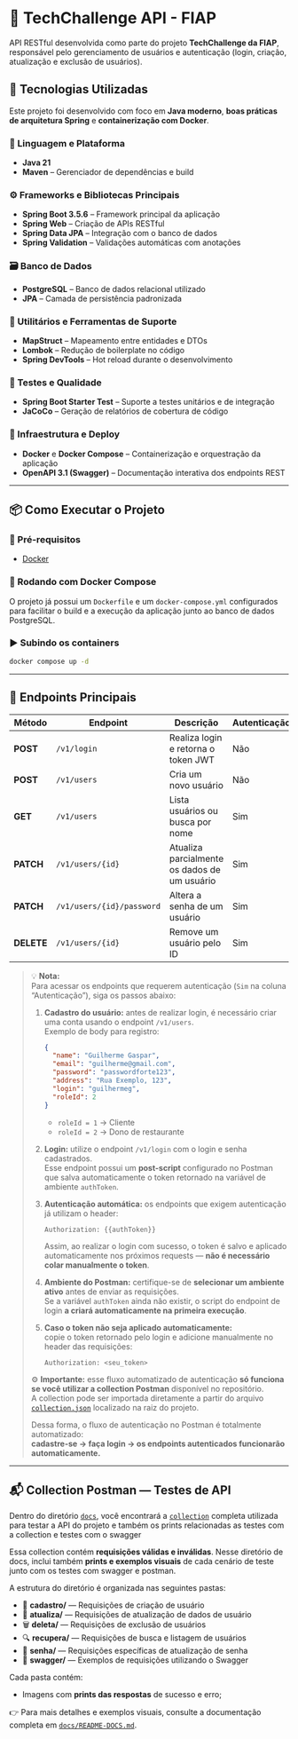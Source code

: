 # 🧩 TechChallenge API - FIAP

API RESTful desenvolvida como parte do projeto **TechChallenge da FIAP**, responsável pelo gerenciamento de usuários e autenticação (login, criação, atualização e exclusão de usuários).

## 🚀 Tecnologias Utilizadas

Este projeto foi desenvolvido com foco em **Java moderno**, **boas práticas de arquitetura Spring** e **containerização com Docker**.

### 🧠 Linguagem e Plataforma
- **Java 21**
- **Maven** – Gerenciador de dependências e build

### ⚙️ Frameworks e Bibliotecas Principais
- **Spring Boot 3.5.6** – Framework principal da aplicação
- **Spring Web** – Criação de APIs RESTful
- **Spring Data JPA** – Integração com o banco de dados
- **Spring Validation** – Validações automáticas com anotações

### 🗃️ Banco de Dados
- **PostgreSQL** – Banco de dados relacional utilizado
- **JPA** – Camada de persistência padronizada

### 🧩 Utilitários e Ferramentas de Suporte
- **MapStruct** – Mapeamento entre entidades e DTOs
- **Lombok** – Redução de boilerplate no código
- **Spring DevTools** – Hot reload durante o desenvolvimento

### 🧪 Testes e Qualidade
- **Spring Boot Starter Test** – Suporte a testes unitários e de integração
- **JaCoCo** – Geração de relatórios de cobertura de código

### 🐳 Infraestrutura e Deploy
- **Docker** e **Docker Compose** – Containerização e orquestração da aplicação
- **OpenAPI 3.1 (Swagger)** – Documentação interativa dos endpoints REST

---

## 📦 Como Executar o Projeto

### 🔧 Pré-requisitos
- [Docker](https://www.docker.com/)

### 🐳 Rodando com Docker Compose

O projeto já possui um `Dockerfile` e um `docker-compose.yml` configurados para facilitar o build e a execução da aplicação junto ao banco de dados PostgreSQL.

### ▶️ Subindo os containers

```bash
docker compose up -d
```

---
## 📘 Endpoints Principais

| Método     | Endpoint                  | Descrição                                    | Autenticação |
|------------|---------------------------|----------------------------------------------|--------------|
| **POST**   | `/v1/login`               | Realiza login e retorna o token JWT          | Não          |
| **POST**   | `/v1/users`               | Cria um novo usuário                         | Não          |
| **GET**    | `/v1/users`               | Lista usuários ou busca por nome             | Sim          |
| **PATCH**  | `/v1/users/{id}`          | Atualiza parcialmente os dados de um usuário | Sim          |
| **PATCH**  | `/v1/users/{id}/password` | Altera a senha de um usuário                 | Sim          |
| **DELETE** | `/v1/users/{id}`          | Remove um usuário pelo ID                    | Sim          |

> 💡 **Nota:**  
> Para acessar os endpoints que requerem autenticação (`Sim` na coluna “Autenticação”), siga os passos abaixo:
>
> 1. **Cadastro do usuário:** antes de realizar login, é necessário criar uma conta usando o endpoint `/v1/users`.  
>    Exemplo de body para registro:
>    ```json
>    {
>      "name": "Guilherme Gaspar",
>      "email": "guilherme@gmail.com",
>      "password": "passwordforte123",
>      "address": "Rua Exemplo, 123",
>      "login": "guilhermeg",
>      "roleId": 2
>    }
>    ```
>    - `roleId = 1` → Cliente
>    - `roleId = 2` → Dono de restaurante
>
> 
> 2. **Login:** utilize o endpoint `/v1/login` com o login e senha cadastrados.  
>    Esse endpoint possui um **post-script** configurado no Postman que salva automaticamente o token retornado na variável de ambiente `authToken`.
>
> 
> 3. **Autenticação automática:** os endpoints que exigem autenticação já utilizam o header:
>    ```http
>    Authorization: {{authToken}}
>    ```
>    Assim, ao realizar o login com sucesso, o token é salvo e aplicado automaticamente nos próximos requests — **não é necessário colar manualmente o token**.
>
> 
> 4. **Ambiente do Postman:** certifique-se de **selecionar um ambiente ativo** antes de enviar as requisições.  
>    Se a variável `authToken` ainda não existir, o script do endpoint de login **a criará automaticamente na primeira execução**.
>
> 
> 5. **Caso o token não seja aplicado automaticamente:**  
>    copie o token retornado pelo login e adicione manualmente no header das requisições:
>    ```http
>    Authorization: <seu_token>
>    ```
>
> ⚙️ **Importante:** esse fluxo automatizado de autenticação **só funciona se você utilizar a collection Postman** disponível no repositório.  
> A collection pode ser importada diretamente a partir do arquivo [`collection.json`](./collection.json) localizado na raiz do projeto.
>
> Dessa forma, o fluxo de autenticação no Postman é totalmente automatizado:  
> **cadastre-se → faça login → os endpoints autenticados funcionarão automaticamente.**

---

## 📬 Collection Postman — Testes de API

Dentro do diretório [`docs`](./docs), você encontrará a [`collection`](./docs/collection.json) completa utilizada para testar a API do projeto e também os prints relacionadas as testes com a collection e testes com o swagger

Essa collection contém **requisições válidas e inválidas**. Nesse diretório de docs, inclui também **prints e exemplos visuais** de cada cenário de teste junto com os testes com swagger e postman.

A estrutura do diretório é organizada nas seguintes pastas:

- 🧾 **cadastro/** — Requisições de criação de usuário
- 🔄 **atualiza/** — Requisições de atualização de dados de usuário
- 🗑️ **deleta/** — Requisições de exclusão de usuários
- 🔍 **recupera/** — Requisições de busca e listagem de usuários
- 🔐 **senha/** — Requisições específicas de atualização de senha
- 🧾 **swagger/** — Exemplos de requisições utilizando o Swagger

Cada pasta contém:
- Imagens com **prints das respostas** de sucesso e erro;

👉 Para mais detalhes e exemplos visuais, consulte a documentação completa em [`docs/README-DOCS.md`](./docs/README-DOCS.md).
